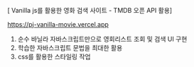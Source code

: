 [ Vanilla js를 활용한 영화 검색 사이트 - TMDB 오픈 API 활용]

https://pj-vanilla-movie.vercel.app

1. 순수 바닐라 자바스크립트만으로 영회리스트 조회 및 검색 UI 구현
2. 학습한 자바스크립트 문법을 최대한 활용
3. css를 활용한 스타일링 작업